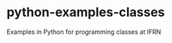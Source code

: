 python-examples-classes
=======================

Examples in Python for programming classes at IFRN
